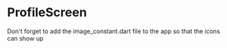 # ProfileScreen
Don't forget to add the image_constant.dart file to the app so that the icons can show up
